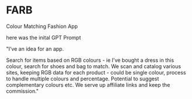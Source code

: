# FARB
Colour Matching Fashion App


here was the inital GPT Prompt

"I’ve an idea for an app.

Search for items based on RGB colours - ie I’ve bought a dress in this colour, search for shoes and bag to match.
We scan and catalog various sites, keeping RGB data for each product - could be single colour, process to handle multiple colours and percentage.
Potential to suggest complementary colours etc.
We serve up affiliate links and keep the commission."
